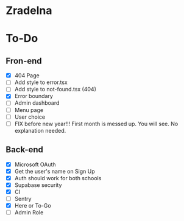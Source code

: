 # Zradelna

# To-Do

## Fron-end
- [x] 404 Page
- [ ] Add style to error.tsx
- [ ] Add style to not-found.tsx (404)
- [x] Error boundary
- [ ] Admin dashboard
- [ ] Menu page
- [ ] User choice
- [ ] FIX before new year!!! First month is messed up. You will see. No explanation needed.
## Back-end 
- [x] Microsoft OAuth
- [x] Get the user's name on Sign Up
- [x] Auth should work for both schools
- [x] Supabase security
- [x] CI
- [ ] Sentry
- [x] Here or To-Go
- [ ] Admin Role
